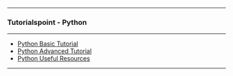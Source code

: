 
---

### Tutorialspoint - Python

---

* [Python Basic Tutorial]()
* [Python Advanced Tutorial]()
* [Python Useful Resources]()

---
